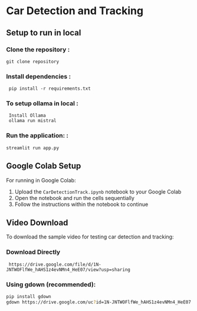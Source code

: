 # Car Detection and Tracking


## Setup to run in local

### Clone the repository :
    git clone repository

### Install dependencies : 
     pip install -r requirements.txt

### To setup ollama in local :
     Install Ollama
     ollama run mistral 

### Run the application: : 
    streamlit run app.py

## Google Colab Setup 

For running in Google Colab:
1. Upload the `CarDetectionTrack.ipynb` notebook to your Google Colab
2. Open the notebook and run the cells sequentially
3. Follow the instructions within the notebook to continue

## Video Download

To download the sample video for testing car detection and tracking:

### Download Directly 
     https://drive.google.com/file/d/1N-JNTWOFlfWe_hAHS1z4evNMn4_HeE07/view?usp=sharing

### Using gdown (recommended):
```bash
pip install gdown
gdown https://drive.google.com/uc?id=1N-JNTWOFlfWe_hAHS1z4evNMn4_HeE07
